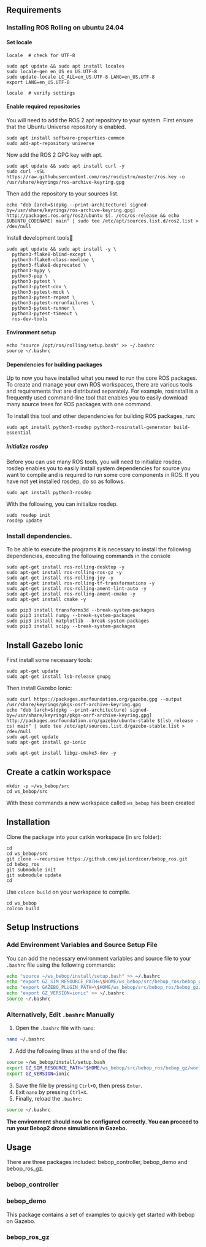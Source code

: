 ## Requirements

### Installing ROS Rolling on ubuntu 24.04
#### Set locale
```
locale  # check for UTF-8

sudo apt update && sudo apt install locales
sudo locale-gen en_US en_US.UTF-8
sudo update-locale LC_ALL=en_US.UTF-8 LANG=en_US.UTF-8
export LANG=en_US.UTF-8

locale  # verify settings
```

#### Enable required repositories
You will need to add the ROS 2 apt repository to your system.
First ensure that the Ubuntu Universe repository is enabled.
```
sudo apt install software-properties-common
sudo add-apt-repository universe
```
Now add the ROS 2 GPG key with apt.
```
sudo apt update && sudo apt install curl -y
sudo curl -sSL https://raw.githubusercontent.com/ros/rosdistro/master/ros.key -o /usr/share/keyrings/ros-archive-keyring.gpg
```
Then add the repository to your sources list.
```
echo "deb [arch=$(dpkg --print-architecture) signed-by=/usr/share/keyrings/ros-archive-keyring.gpg] http://packages.ros.org/ros2/ubuntu $(. /etc/os-release && echo $UBUNTU_CODENAME) main" | sudo tee /etc/apt/sources.list.d/ros2.list > /dev/null
```
Install development tools
```
sudo apt update && sudo apt install -y \
  python3-flake8-blind-except \
  python3-flake8-class-newline \
  python3-flake8-deprecated \
  python3-mypy \
  python3-pip \
  python3-pytest \
  python3-pytest-cov \
  python3-pytest-mock \
  python3-pytest-repeat \
  python3-pytest-rerunfailures \
  python3-pytest-runner \
  python3-pytest-timeout \
  ros-dev-tools
```
#### Environment setup
```
echo "source /opt/ros/rolling/setup.bash" >> ~/.bashrc
source ~/.bashrc
```
#### Dependencies for building packages
Up to now you have installed what you need to run the core ROS packages. To create and manage your own ROS workspaces, there are various tools and requirements that are distributed separately. For example, rosinstall is a frequently used command-line tool that enables you to easily download many source trees for ROS packages with one command.

To install this tool and other dependencies for building ROS packages, run:
```
sudo apt install python3-rosdep python3-rosinstall-generator build-essential
```
##### Initialize rosdep
Before you can use many ROS tools, you will need to initialize rosdep. rosdep enables you to easily install system dependencies for source you want to compile and is required to run some core components in ROS. If you have not yet installed rosdep, do so as follows.
```
sudo apt install python3-rosdep
```
With the following, you can initialize rosdep.
```
sudo rosdep init
rosdep update
```

### Install dependencies.
To be able to execute the programs it is necessary to install the following dependencies, executing the following commands in the console
```
sudo apt-get install ros-rolling-desktop -y
sudo apt-get install ros-rolling-ros-gz -y
sudo apt-get install ros-rolling-joy -y
sudo apt-get install ros-rolling-tf-transformations -y
sudo apt-get install ros-rolling-ament-lint-auto -y
sudo apt-get install ros-rolling-ament-cmake -y
sudo apt-get install cmake -y
```
```
sudo pip3 install transforms3d --break-system-packages
sudo pip3 install numpy --break-system-packages 
sudo pip3 install matplotlib --break-system-packages
sudo pip3 install scipy --break-system-packages 
```

## Install Gazebo Ionic
First install some necessary tools:
```
sudo apt-get update
sudo apt-get install lsb-release gnupg
```
Then install Gazebo Ionic:
```
sudo curl https://packages.osrfoundation.org/gazebo.gpg --output /usr/share/keyrings/pkgs-osrf-archive-keyring.gpg
echo "deb [arch=$(dpkg --print-architecture) signed-by=/usr/share/keyrings/pkgs-osrf-archive-keyring.gpg] http://packages.osrfoundation.org/gazebo/ubuntu-stable $(lsb_release -cs) main" | sudo tee /etc/apt/sources.list.d/gazebo-stable.list > /dev/null
sudo apt-get update
sudo apt-get install gz-ionic
```
```
sudo apt-get install libgz-cmake3-dev -y
```
## Create a catkin workspace
```
mkdir -p ~/ws_bebop/src
cd ws_bebop/src
```
With these commands a new workspace called `ws_bebop` has been created


## Installation

Clone the package into your catkin workspace (in src folder): 
```
cd
cd ws_bebop/src
git clone --recursive https://github.com/juliordzcer/bebop_ros.git
cd bebop_ros
git submodule init
git submodule update
cd
```


Use `colcon build` on your workspace to compile.
```
cd ws_bebop
colcon build
```
## **Setup Instructions**

### **Add Environment Variables and Source Setup File**

You can add the necessary environment variables and source file to your `.bashrc` file using the following commands:

```bash
echo "source ~/ws_bebop/install/setup.bash" >> ~/.bashrc
echo "export GZ_SIM_RESOURCE_PATH=\$HOME/ws_bebop/src/bebop_ros/bebop_gz/worlds:$HOME/ws_bebop/src/bebop_ros/bebop_gz/models" >> ~/.bashrc
echo "export GAZEBO_PLUGIN_PATH=\$HOME/ws_bebop/src/bebop_ros/bebop_gz/plugins/build" >> ~/.bashrc
echo "export GZ_VERSION=ionic" >> ~/.bashrc
source ~/.bashrc

```

### **Alternatively, Edit `.bashrc` Manually**

1. Open the `.bashrc` file with `nano`:

```bash
nano ~/.bashrc
```

2. Add the following lines at the end of the file:

```bash
source ~/ws_bebop/install/setup.bash
export GZ_SIM_RESOURCE_PATH="$HOME/ws_bebop/src/bebop_ros/bebop_gz/worlds:$HOME/ws_bebop/src/bebop_ros/bebop_gz/models"
export GZ_VERSION=ionic
```

3. Save the file by pressing `Ctrl+O`, then press `Enter`.
4. Exit `nano` by pressing `Ctrl+X`.
5. Finally, reload the `.bashrc`:

```bash
source ~/.bashrc
```

**The environment should now be configured correctly. You can proceed to run your Bebop2 drone simulations in Gazebo.**

## Usage
There are three packages included: bebop_controller, bebop_demo and bebop_ros_gz.

### bebop_controller

### bebop_demo
This package contains a set of examples to quickly get started with bebop on Gazebo.

### bebop_ros_gz
